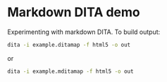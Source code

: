 # Markdown DITA demo

Experimenting with markdown DITA. To build output:

```cmd
dita -i example.ditamap -f html5 -o out
```
or

```cmd
dita -i example.mditamap -f html5 -o out
```